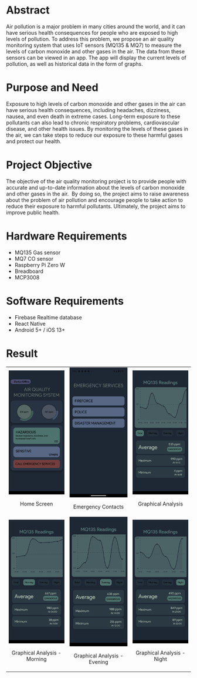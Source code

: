 # Abstract

Air pollution is a major problem in many cities around the world, and it can have serious health consequences for people who are exposed to high levels of pollution. To address this problem, we propose an air quality monitoring system that uses IoT sensors (MQ135 & MQ7) to measure the levels of carbon monoxide and other gases in the air. The data from these sensors can be viewed in an app. The app will display the current levels of pollution, as well as historical data in the form of graphs.

# Purpose and Need

Exposure to high levels of carbon monoxide and other gases in the air can have serious health consequences, including headaches, dizziness, nausea, and even death in extreme cases. Long-term exposure to these pollutants can also lead to chronic respiratory problems, cardiovascular disease, and other health issues. By monitoring the levels of these gases in the air, we can take steps to reduce our exposure to these harmful gases and protect our health.

# Project Objective

The objective of the air quality monitoring project is to provide people with accurate and up-to-date information about the levels of carbon monoxide and other gases in the air.  By doing so, the project aims to raise awareness about the problem of air pollution and encourage people to take action to reduce their exposure to harmful pollutants. Ultimately, the project aims to improve public health.

# Hardware Requirements

- MQ135 Gas sensor
- MQ7 CO sensor
- Raspberry Pi Zero W
- Breadboard
- MCP3008

# Software Requirements

- Firebase Realtime database
- React Native
- Android 5+ / iOS 13+

# Result

<table>
  <tr>
    <td  align="center" width="300px">
      <img src="Home.png" alt="Home" width="300px" />
      <p>Home Screen</p>
    </td>
    <td align="center" width="300px">
      <img src="Emergency.png" alt="Total" width="300px" />
      <p>Emergency Contacts
    </td>
    <td align="center" width="300px">
      <img src="1.png" alt="Total" width="300px" />
      <p>Graphical Analysis
    </td>
  </tr>
  <tr>
   <td align="center" width="300px">
      <img src="2.png" alt="Morning" width="300px" />
      <p>Graphical Analysis - Morning
    </td>
    <td  align="center" width="300px">
      <img src="3.png" alt="Evening" width="300px" />
      <p>Graphical Analysis - Evening
    </td>
    <td  align="center" width="300px">
      <img src="4.png" alt="Night" width="300px" />
      <p>Graphical Analysis - Night
    </td>
  </tr>
</table>
